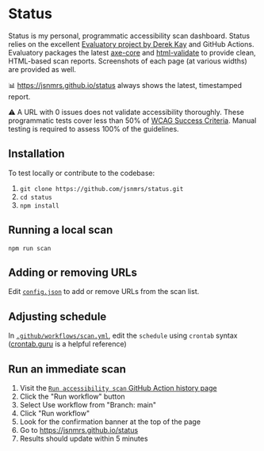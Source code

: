 # Status

Status is my personal, programmatic accessibility scan dashboard. Status relies on the excellent [Evaluatory project by Derek Kay](https://darekkay.com/evaluatory/) and GitHub Actions. Evaluatory packages the latest [axe-core](https://github.com/dequelabs/axe-core) and [html-validate](https://html-validate.org/) to provide clean, HTML-based scan reports. Screenshots of each page (at various widths) are provided as well.

:bar_chart: <https://jsnmrs.github.io/status> always shows the latest, timestamped report.

:warning: A URL with 0 issues does not validate accessibility thoroughly. These programmatic tests cover less than 50% of [WCAG Success Criteria](https://www.w3.org/WAI/WCAG21/quickref/). Manual testing is required to assess 100% of the guidelines.

## Installation

To test locally or contribute to the codebase:

1. `git clone https://github.com/jsnmrs/status.git`
2. `cd status`
3. `npm install`

## Running a local scan

`npm run scan`

## Adding or removing URLs

Edit [`config.json`](https://github.com/jsnmrs/status/blob/main/config.json) to add or remove URLs from the scan list.

## Adjusting schedule

In [`.github/workflows/scan.yml`](https://github.com/jsnmrs/status/blob/main/.github/workflows/scan.yml), edit the `schedule` using `crontab` syntax ([crontab.guru](https://crontab.guru/) is a helpful reference)

## Run an immediate scan

1. Visit the [`Run accessibility scan` GitHub Action history page](https://github.com/jsnmrs/status/actions/workflows/scan.yml)
2. Click the "Run workflow" button
3. Select Use workflow from "Branch: main"
4. Click "Run workflow"
5. Look for the confirmation banner at the top of the page
6. Go to <https://jsnmrs.github.io/status>
7. Results should update within 5 minutes
